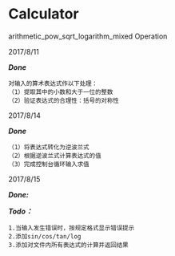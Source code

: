# Calculator
arithmetic_pow_sqrt_logarithm_mixed Operation

2017/8/11

***Done***

    对输入的算术表达式作以下处理：
    （1）提取其中的小数和大于一位的整数     
    （2）验证表达式的合理性：括号的对称性

2017/8/14

***Done***

    （1）将表达式转化为逆波兰式
    （2）根据逆波兰式计算表达式的值
    （3）完成控制台循环输入求值

2017/8/15

***Done:***

***Todo：***

    1.当输入发生错误时，按规定格式显示错误提示
    2.添加sin/cos/tan/log
    3.添加对文件内所有表达式的计算并返回结果
